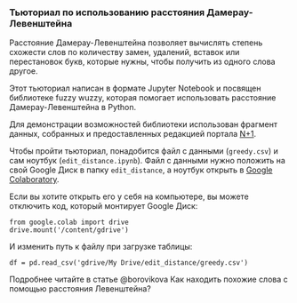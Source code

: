 ### Тьюториал по использованию расстояния Дамерау-Левенштейна

Расстояние Дамерау-Левенштейна позволяет вычислять степень схожести слов по количеству замен, удалений, вставок или перестановок букв, которые нужны, чтобы получить из одного слова другое.

Этот тьюториал написан в формате Jupyter Notebook и посвящен библиотеке fuzzy wuzzy, которая помогает использовать расстояние Дамерау-Левенштейна в Python.

Для демонстрации возможностей библиотеки использован фрагмент данных, собранных и предоставленных редакцией портала [N+1](https://nplus1.ru/blog/2019/02/20/test-map).

Чтобы пройти тьюториал, понадобится файл с данными (`greedy.csv`) и сам ноутбук (`edit_distance.ipynb`). Файл с данными нужно положить на свой Google Диск в папку `edit_distance`, а ноутбук открыть в [Google Colaboratory](https://colab.research.google.com). 

Если вы хотите открыть его у себя на компьютере, вы можете отключить код, который монтирует Google Диск:

```
from google.colab import drive
drive.mount('/content/gdrive')
```
И изменить путь к файлу при загрузке таблицы:

```
df = pd.read_csv('gdrive/My Drive/edit_distance/greedy.csv')
```

Подробнее читайте в статье @borovikova Как находить похожие слова с помощью расстояния Левенштейна? 
